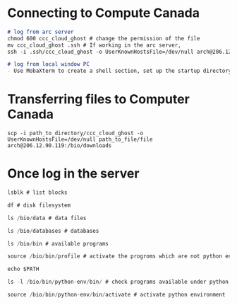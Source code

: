 # Connecting to Compute Canada

```markdown
# log from arc server
chmod 600 ccc_cloud_ghost # change the permission of the file
mv ccc_cloud_ghost .ssh # If working in the arc server, 
ssh -i .ssh/ccc_cloud_ghost -o UserKnownHostsFile=/dev/null arch@206.12.90.119
```

```markdown
# log from local window PC
- Use MobaXterm to create a shell section, set up the startup directory which contains ccc_cloud_ghost

```
# Transferring files to Computer Canada
`scp -i path_to_directory/ccc_cloud_ghost -o UserKnownHostsFile=/dev/null path_to_file/file arch@206.12.90.119:/bio/downloads`

# Once log in the server

```jsx
lsblk # list blocks
```

```jsx
df # disk filesystem
```

```jsx
ls /bio/data # data files
```

```jsx
ls /bio/databases # databases
```

```jsx
ls /bio/bin # available programs 
```

```jsx
source /bio/bin/profile # activate the progroms which are not python environment
```

```jsx
echo $PATH
```

```jsx
ls -l /bio/bin/python-env/bin/ # check programs available under python
```

```jsx
source /bio/bin/python-env/bin/activate # activate python environment
```
